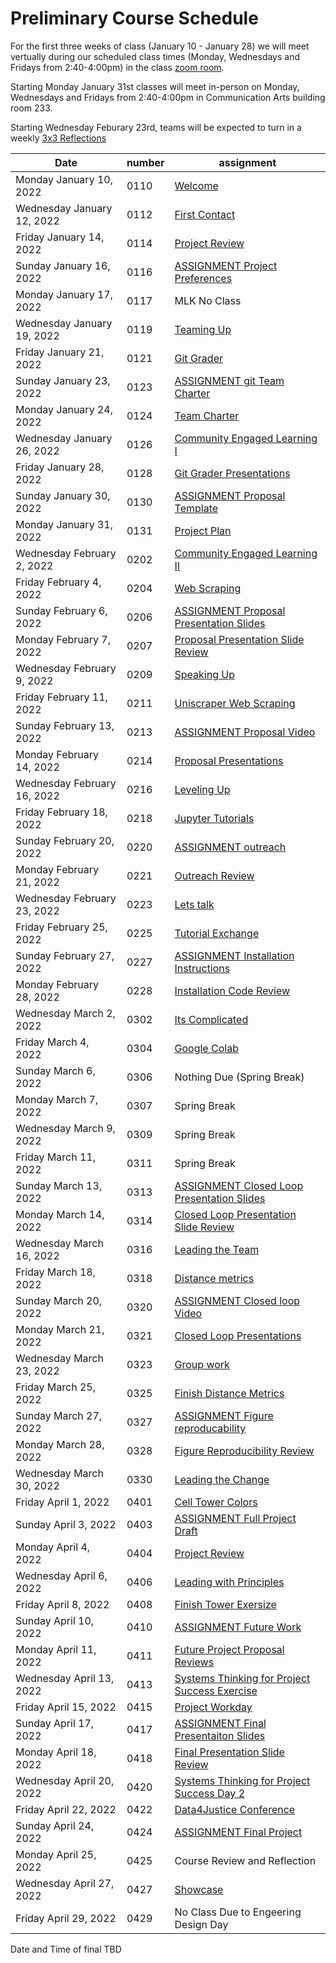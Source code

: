 # Preliminary Course Schedule
For the first three weeks of class (January 10 - January 28) we will meet vertually during our scheduled class times (Monday, Wednesdays and Fridays from 2:40-4:00pm) in the class [zoom room](https://msu.zoom.us/j/96333643100).

Starting Monday January 31st classes will meet in-person on Monday, Wednesdays and Fridays from 2:40-4:00pm in Communication Arts building room 233.

Starting Wednesday Feburary 23rd, teams will be expected to turn in a weekly [3x3 Reflections](Weekly-3x3)

| Date |  number | assignment |
|------|---------|------------|
|  Monday January 10, 2022  | 0110 |  [Welcome](0110-Welcome) |
|  Wednesday January 12, 2022  | 0112 |  [First Contact](0112-First_Contact) |
|  Friday January 14, 2022  | 0114 |  [Project Review](0114-Project_Review) |
|  Sunday January 16, 2022  | 0116 |  [ASSIGNMENT Project Preferences](0116-ASSIGNMENT_Project_Preferences) |
| Monday January 17, 2022   | 0117 | MLK No Class |
|  Wednesday January 19, 2022  | 0119 |  [Teaming Up](0119-Teaming_Up) |
|  Friday January 21, 2022  | 0121 |  [Git Grader](0121-Git_Grader) |
|  Sunday January 23, 2022  | 0123 |  [ASSIGNMENT git Team Charter](0123-ASSIGNMENT_git_Team_Charter) |
|  Monday January 24, 2022  | 0124 |  [Team Charter](0124-Team_Charter) |
|  Wednesday January 26, 2022  | 0126 |  [Community Engaged Learning I](0126-Community_Engaged_Learning_I) |
|  Friday January 28, 2022  | 0128 |  [Git Grader Presentations](0128-Git_Grader_Presentations) |
|  Sunday January 30, 2022  | 0130 |  [ASSIGNMENT Proposal Template](0130-ASSIGNMENT_Proposal_Template) |
|  Monday January 31, 2022  | 0131 |  [Project Plan](0131-Project_Plan) |
|  Wednesday February 2, 2022  | 0202 |  [Community Engaged Learning II](0202-Community_Engaged_Learning_II) |
|  Friday February 4, 2022  | 0204 |  [Web Scraping](0204-Web_Scraping) |
|  Sunday February 6, 2022  | 0206 |  [ASSIGNMENT Proposal Presentation Slides](0206-ASSIGNMENT_Proposal_Presentation_Slides) |
|  Monday February 7, 2022  | 0207 |  [Proposal Presentation Slide Review](0207-Proposal_Presentation_Slide_Review) |
|  Wednesday February 9, 2022  | 0209 |  [Speaking Up](0209-Speaking_Up) |
|  Friday February 11, 2022  | 0211 |  [Uniscraper Web Scraping](0211-Uniscraper_Web_Scraping) |
|  Sunday February 13, 2022  | 0213 |  [ASSIGNMENT Proposal Video](0213-ASSIGNMENT_Proposal_Video) |
|  Monday February 14, 2022  | 0214 |  [Proposal Presentations](0214-Proposal_Presentations) |
|  Wednesday February 16, 2022  | 0216 |  [Leveling Up](0216-Leveling_Up) |
|  Friday February 18, 2022  | 0218 |  [Jupyter Tutorials](0218-Jupyter_Tutorials) |
|  Sunday February 20, 2022  | 0220 |  [ASSIGNMENT outreach](0220-ASSIGNMENT_outreach) |
|  Monday February 21, 2022  | 0221 |  [Outreach Review](0221-Outreach_Review) |
|  Wednesday February 23, 2022  | 0223 |  [Lets talk](0223-Lets_talk) |
|  Friday February 25, 2022  | 0225 |  [Tutorial Exchange](0225-Tutorial_Exchange) |
|  Sunday February 27, 2022  | 0227 |  [ASSIGNMENT Installation Instructions](0227-ASSIGNMENT_Installation_Instructions) |
|  Monday February 28, 2022  | 0228 |  [Installation Code Review](0228-Installation_Code_Review) |
|  Wednesday March 2, 2022  | 0302 |  [Its Complicated](0302-Its_Complicated) |
|  Friday March 4, 2022  | 0304 |  [Google Colab](0304-Google_Colab) |
| Sunday March 6, 2022   | 0306 | Nothing Due (Spring Break) |
| Monday March 7, 2022   | 0307 | Spring Break |
| Wednesday March 9, 2022   | 0309 | Spring Break |
| Friday March 11, 2022   | 0311 | Spring Break |
|  Sunday March 13, 2022  | 0313 |  [ASSIGNMENT Closed Loop Presentation Slides](0313-ASSIGNMENT_Closed_Loop_Presentation_Slides) |
|  Monday March 14, 2022  | 0314 |  [Closed Loop Presentation Slide Review](0314-Closed_Loop_Presentation_Slide_Review) |
|  Wednesday March 16, 2022  | 0316 |  [Leading the Team](0316-Leading_the_Team) |
|  Friday March 18, 2022  | 0318 |  [Distance metrics](0318-Distance_metrics) |
|  Sunday March 20, 2022  | 0320 |  [ASSIGNMENT Closed loop Video](0320-ASSIGNMENT_Closed_loop_Video) |
|  Monday March 21, 2022  | 0321 |  [Closed Loop Presentations](0321-Closed_Loop_Presentations) |
|  Wednesday March 23, 2022  | 0323 |  [Group work](0323-Group_work) |
|  Friday March 25, 2022  | 0325 |  [Finish Distance Metrics](0325-Finish_Distance_Metrics) |
|  Sunday March 27, 2022  | 0327 |  [ASSIGNMENT Figure reproducability](0327-ASSIGNMENT_Figure_reproducability) |
|  Monday March 28, 2022  | 0328 |  [Figure Reproducibility Review](0328-Figure_Reproducibility_Review) |
|  Wednesday March 30, 2022  | 0330 |  [Leading the Change](0330-Leading_the_Change) |
|  Friday April 1, 2022  | 0401 |  [Cell Tower Colors](0401-Cell_Tower_Colors) |
|  Sunday April 3, 2022  | 0403 |  [ASSIGNMENT Full Project Draft](0403-ASSIGNMENT_Full_Project_Draft) |
|  Monday April 4, 2022  | 0404 |  [Project Review](0404-Project_Review) |
|  Wednesday April 6, 2022  | 0406 |  [Leading with Principles](0406-Leading_with_Principles) |
|  Friday April 8, 2022  | 0408 |  [Finish Tower Exersize](0408-Finish_Tower_Exersize) |
|  Sunday April 10, 2022  | 0410 |  [ASSIGNMENT Future Work](0410-ASSIGNMENT_Future_Work) |
|  Monday April 11, 2022  | 0411 |  [Future Project Proposal Reviews](0411-Future_Project_Proposal_Reviews) |
|  Wednesday April 13, 2022  | 0413 |  [Systems Thinking for Project Success Exercise](0413-Systems_Thinking_for_Project_Success_Exercise) |
|  Friday April 15, 2022  | 0415 |  [Project Workday](0415-Project_Workday) |
|  Sunday April 17, 2022  | 0417 |  [ASSIGNMENT Final Presentaiton Slides](0417-ASSIGNMENT_Final_Presentaiton_Slides) |
|  Monday April 18, 2022  | 0418 |  [Final Presentation Slide Review](0418-Final_Presentation_Slide_Review) |
|  Wednesday April 20, 2022  | 0420 |  [Systems Thinking for Project Success Day 2](0420-Systems_Thinking_for_Project_Success_Day_2) |
|  Friday April 22, 2022  | 0422 |  [Data4Justice Conference](0422-Data4Justice_Conference) |
|  Sunday April 24, 2022  | 0424 |  [ASSIGNMENT Final Project](0424-ASSIGNMENT_Final_Project) |
| Monday April 25, 2022   | 0425 | Course Review and Reflection |
|  Wednesday April 27, 2022  | 0427 |  [Showcase](0427-Showcase) |
| Friday April 29, 2022   | 0429 | No Class Due to Engeering Design Day |

Date and Time of final TBD
